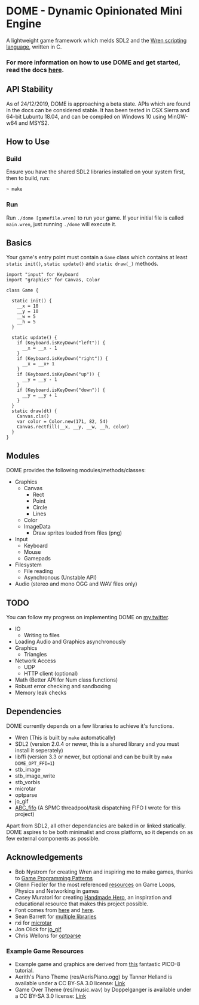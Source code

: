 # DOME - Dynamic Opinionated Mini Engine

A lightweight game framework which melds SDL2 and the [Wren scripting language](http://wren.io), written in C.

### For more information on how to use DOME and get started, read the docs [here](https://avivbeeri.github.io/dome).

## API Stability

As of 24/12/2019, DOME is approaching a beta state. APIs which are found in the docs can be considered stable. It has been tested in OSX Sierra and 64-bit Lubuntu 18.04, and can be compiled on Windows 10 using MinGW-w64 and MSYS2.

## How to Use

### Build

Ensure you have the shared SDL2 libraries installed on your system first, then to build, run:

```bash
> make
```

### Run

Run `./dome [gamefile.wren]` to run your game. If your initial file is called `main.wren`, just running `./dome` will execute it.

## Basics

Your game's entry point must contain a `Game` class which contains at least `static init()`, `static update()` and `static draw(_)` methods.

```wren
import "input" for Keyboard
import "graphics" for Canvas, Color

class Game {

  static init() {
    __x = 10
    __y = 10
    __w = 5
    __h = 5
  }

  static update() {
    if (Keyboard.isKeyDown("left")) {
      __x = __x - 1 
    }
    if (Keyboard.isKeyDown("right")) {
      __x = __x+ 1 
    }
    if (Keyboard.isKeyDown("up")) {
      __y = __y - 1 
    }
    if (Keyboard.isKeyDown("down")) {
      __y = __y + 1 
    }
  }
  static draw(dt) {
    Canvas.cls()
    var color = Color.new(171, 82, 54)
    Canvas.rectfill(__x, __y, __w, __h, color)
  }
}

```

## Modules

DOME provides the following modules/methods/classes:
- Graphics
  - Canvas
    - Rect
    - Point
    - Circle
    - Lines
  - Color
  - ImageData
    - Draw sprites loaded from files (png)
- Input
  - Keyboard
  - Mouse
  - Gamepads
- Filesystem
  - File reading
  - Asynchronous (Unstable API)
- Audio (stereo and mono OGG and WAV files only)

## TODO
You can follow my progress on implementing DOME on [my twitter](https://twitter.com/avivbeeri/status/1012448692119457798).

- IO
  - Writing to files
- Loading Audio and Graphics asynchronously
- Graphics 
  - Triangles
- Network Access
  - UDP
  - HTTP client (optional)
- Math (Better API for Num class functions)
- Robust error checking and sandboxing
- Memory leak checks

## Dependencies

DOME currently depends on a few libraries to achieve it's functions.
- Wren (This is built by `make` automatically)
- SDL2 (version 2.0.4 or newer, this is a shared library and you must install it seperately)
- libffi (version 3.3 or newer, but optional and can be built by `make DOME_OPT_FFI=1`)
- stb_image
- stb_image_write
- stb_vorbis
- microtar
- optparse
- jo_gif
- [ABC_fifo](https://github.com/avivbeeri/abc) (A SPMC threadpool/task dispatching FIFO I wrote for this project)

Apart from SDL2, all other dependancies are baked in or linked statically. DOME aspires to be both minimalist and cross platform, so it depends on as few external components as possible.

## Acknowledgements

- Bob Nystrom for creating Wren and inspiring me to make games, thanks to [Game Programming Patterns](http://gameprogrammingpatterns.com)
- Glenn Fiedler for the most referenced [resources](https://gafferongames.com/) on Game Loops, Physics and Networking in games
- Casey Muratori for creating [Handmade Hero](https://hero.handmade.network), an inspiration and educational resource that makes this project possible. 
- Font comes from [here](https://opengameart.org/content/ascii-bitmap-font-cellphone) and [here](https://github.com/dhepper/font8x8).
- Sean Barrett for [multiple libraries](https://github.com/nothings/stb)
- rxi for [microtar](https://github.com/rxi/microtar)
- Jon Olick for [jo_gif](https://www.jonolick.com/home/gif-writer)
- Chris Wellons for [optparse](https://github.com/skeeto/optparse)

### Example Game Resources
- Example game and graphics are derived from [this](https://ztiromoritz.github.io/pico-8-shooter/) fantastic PICO-8 tutorial.
- Aerith's Piano Theme (res/AerisPiano.ogg) by Tanner Helland is available under a CC BY-SA 3.0 license: [Link](http://www.tannerhelland.com/68/aeris-theme-piano/)
- Game Over Theme (res/music.wav) by Doppelganger is available under a CC BY-SA 3.0 license: [Link](https://opengameart.org/content/game-over-theme)
